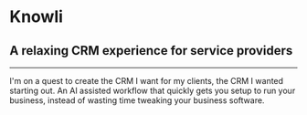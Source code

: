# Knowli
## A relaxing CRM experience for service providers
---
I'm on a quest to create the CRM I want for my clients, the CRM I wanted starting out. An AI assisted workflow that quickly gets you setup to run your business, instead of wasting time tweaking your business software.